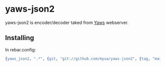 yaws-json2
==========

yaws-json2 is encoder/decoder taked from [Yaws](https://github.com/klacke/yaws) webserver.

Installing
----------

In rebar.config:

````Erlang
{yaws_json2, ".*", {git, "git://github.com/myua/yaws-json2", {tag, "master"}}}
````

